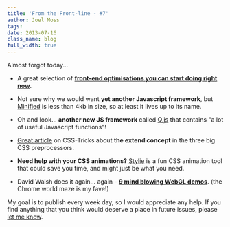 ```yaml
---
title: 'From the Front-line - #7'
author: Joel Moss
tags:
date: 2013-07-16
class_name: blog
full_width: true
---
```


Almost forgot today...

 - A great selection of **[front-end optimisations you can start doing right now](http://odiseo.net/javascript/front-end-optimizations-you-can-do-right-now-on-your-existing-code)**.

 - Not sure why we would want **yet another Javascript framework**, but [Minified](http://minifiedjs.com/) is less than 4kb in size, so at least it lives up to its name.

 - Oh and look... **another new JS framework** called [Q.js](https://github.com/EGreg/Q.js) that contains "a lot of useful Javascript functions"!

 - [Great article](http://css-tricks.com/the-extend-concept/) on CSS-Tricks about **the extend concept** in the three big CSS preprocessors.

 - **Need help with your CSS animations?** [Stylie](http://jeremyckahn.github.io/stylie/) is a fun CSS animation tool that could save you time, and might just be what you need.

 - David Walsh does it again... again - **[9 mind blowing WebGL demos](http://davidwalsh.name/webgl-demos)**. (the Chrome world maze is my fave!)

My goal is to publish every week day, so I would appreciate any help. If you find anything that you think would deserve a place in future issues, please [let me know](mailto:jmoss@codio.com).